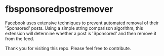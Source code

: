 # fbsponsoredpostremover

Facebook uses extensive techniques to prevent automated removal of their 'Sponsored' posts. Using a simple string comparison algorithm, this extension will determine whether a post is 'Sponsored' and then remove it from the feed. 

Thank you for visiting this repo. Please feel free to contribute.
